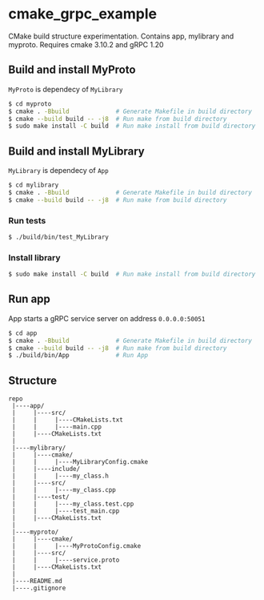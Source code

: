 # cmake_grpc_example
CMake build structure experimentation. Contains app, mylibrary and myproto. Requires cmake 3.10.2 and gRPC 1.20

## Build and install MyProto
```MyProto``` is dependecy of ```MyLibrary```
```bash
$ cd myproto
$ cmake . -Bbuild             # Generate Makefile in build directory
$ cmake --build build -- -j8  # Run make from build directory
$ sudo make install -C build  # Run make install from build directory
```

## Build and install MyLibrary
```MyLibrary``` is dependecy of ```App```

```bash
$ cd mylibrary
$ cmake . -Bbuild             # Generate Makefile in build directory
$ cmake --build build -- -j8  # Run make from build directory
```

### Run tests
```bash
$ ./build/bin/test_MyLibrary
```

### Install library
```bash
$ sudo make install -C build  # Run make install from build directory
```

## Run app
App starts a gRPC service server on address ```0.0.0.0:50051```
```bash
$ cd app
$ cmake . -Bbuild             # Generate Makefile in build directory
$ cmake --build build -- -j8  # Run make from build directory
$ ./build/bin/App             # Run App
```

## Structure
```
repo
 |----app/
 |     |----src/
 |     |     |----CMakeLists.txt
 |     |     |----main.cpp
 |     |----CMakeLists.txt
 |
 |----mylibrary/
 |     |----cmake/
 |     |     |----MyLibraryConfig.cmake
 |     |----include/
 |     |     |----my_class.h
 |     |----src/
 |     |     |----my_class.cpp
 |     |----test/
 |     |     |----my_class.test.cpp
 |     |     |----test_main.cpp
 |     |----CMakeLists.txt
 |
 |----myproto/
 |     |----cmake/
 |     |     |----MyProtoConfig.cmake
 |     |----src/
 |     |     |----service.proto
 |     |----CMakeLists.txt
 |
 |----README.md
 |----.gitignore
```
